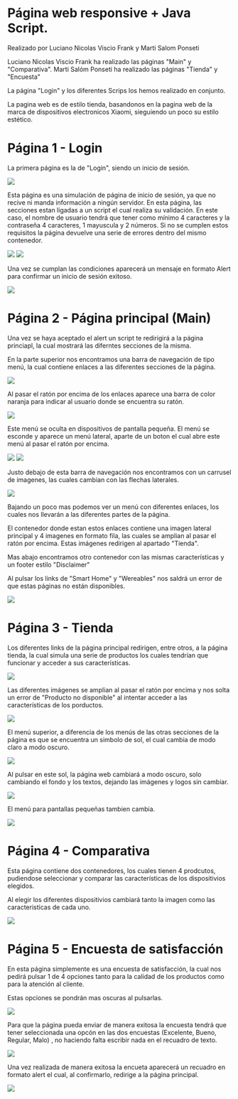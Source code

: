 # Página web responsive + Java Script.
Realizado por Luciano Nicolas Viscio Frank y Marti Salom Ponseti

Luciano Nicolas Viscio Frank ha realizado las páginas "Main" y "Comparativa".
Marti Salóm Ponseti ha realizado las páginas "Tienda" y "Encuesta" 

La página "Login" y los diferentes Scrips los hemos realizado en conjunto.

La pagina web es de estilo tienda, basandonos en la pagina web de la marca de dispositivos electronicos Xiaomi, sieguiendo un poco su estilo estético.

# Página 1 - Login
La primera página es la de "Login", siendo un inicio de sesión.

![](https://github.com/Nvf23/inter-web-responsive/blob/main/capturas/foto22.png) 

Esta página es una simulación de página de inicio de sesión, ya que no recive ni manda información a ningún servidor.
En esta página, las secciones estan ligadas a un script el cual realiza su validación.
En este caso, el nombre de usuario tendrá que tener como mínimo 4 caracteres y la contraseña 4 caracteres, 1 mayuscula y 2 números.
Si no se cumplen estos requisitos la página devuelve una serie de errores dentro del mismo contenedor. 

![](https://github.com/Nvf23/inter-web-responsive/blob/main/capturas/foto23.png) 
![](https://github.com/Nvf23/inter-web-responsive/blob/main/capturas/foto24.png) 

Una vez se cumplan las condiciones aparecerá un mensaje en formato Alert para confirmar un inicio de sesión exitoso.

![](https://github.com/Nvf23/inter-web-responsive/blob/main/capturas/foto25.png) 

# Página 2 - Página principal (Main) 
Una vez se haya aceptado el alert un script te redirigirá a la página princiapl, la cual mostrará las diferntes secciones de la misma.

En la parte superior nos encontramos una barra de navegación de tipo menú, la cual contiene enlaces a las diferentes secciones de la página.

![](https://github.com/Nvf23/inter-web-responsive/blob/main/capturas/foto2.png) 

Al pasar el ratón por encima de los enlaces aparece una barra de color naranja para indicar al usuario donde se encuentra su ratón.

![](https://github.com/Nvf23/inter-web-responsive/blob/main/capturas/foto5.png) 

Este menú se oculta en dispositivos de pantalla pequeña. El menú se esconde y aparece un menú lateral, aparte de un boton el cual abre este menú al pasar el ratón por encima. 

![](https://github.com/Nvf23/inter-web-responsive/blob/main/capturas/foto6.png) 
![](https://github.com/Nvf23/inter-web-responsive/blob/main/capturas/foto7.png) 

Justo debajo de esta barra de navegación nos encontramos con un carrusel de imagenes, las cuales cambian con las flechas laterales. 

![](https://github.com/Nvf23/inter-web-responsive/blob/main/capturas/foto1.png) 

Bajando un poco mas podemos ver un menú con diferentes enlaces, los cuales nos llevarán a las diferentes partes de la página. 

El contenedor donde estan estos enlaces contiene una imagen lateral principal y 4 imagenes en formato fila, las cuales se amplian al pasar el ratón por encima. Estas imágenes redirigen al apartado "Tienda". 

Mas abajo encontramos otro contenedor con las mismas características y un footer estilo "Disclaimer"

Al pulsar los links de "Smart Home" y "Wereables" nos saldrá un error de que estas páginas no están disponibles.

![](https://github.com/Nvf23/inter-web-responsive/blob/main/capturas/foto10.png) 

# Página 3 - Tienda 
Los diferentes links de la página principal redirigen, entre otros, a la página tienda, la cual simula una serie de productos los cuales tendrían que funcionar y acceder a sus características. 

![](https://github.com/Nvf23/inter-web-responsive/blob/main/capturas/foto19.png) 

Las diferentes imágenes se amplian al pasar el ratón por encima y nos solta un error de "Producto no disponible" al intentar acceder a las características de los porductos. 

![](https://github.com/Nvf23/inter-web-responsive/blob/main/capturas/foto9.png) 

El menú superior, a diferencia de los menús de las otras secciones de la página es que se encuentra un simbolo de sol, el cual cambia de modo claro a modo oscuro.

![](https://github.com/Nvf23/inter-web-responsive/blob/main/capturas/foto11.png) 

Al pulsar en este sol, la página web cambiará a modo oscuro, solo cambiando el fondo y los textos, dejando las imágenes y logos sin cambiar.

![](https://github.com/Nvf23/inter-web-responsive/blob/main/capturas/foto13.png) 

El menú para pantallas pequeñas tambien cambia.

![](https://github.com/Nvf23/inter-web-responsive/blob/main/capturas/foto14.png) 

# Página 4 - Comparativa
Esta página contiene dos contenedores, los cuales tienen 4 prodcutos, pudiendose seleccionar y comparar las características de los dispositivios elegidos. 

Al elegir los diferentes dispositivios cambiará tanto la imagen como las caracteristicas de cada uno.

![](https://github.com/Nvf23/inter-web-responsive/blob/main/capturas/foto8.png) 

# Página 5 - Encuesta de satisfacción
En esta página simplemente es una encuesta de satisfacción, la cual nos pedirá pulsar 1 de 4 opciones tanto para la calidad de los productos como para la atención al cliente.

Estas opciones se pondrán mas oscuras al pulsarlas.

![](https://github.com/Nvf23/inter-web-responsive/blob/main/capturas/foto16.png) 

Para que la página pueda enviar de manera exitosa la encuesta tendrá que tener seleccionada una opcón en las dos encuestas (Excelente, Bueno, Regular, Malo) , no haciendo falta escribir nada en el recuadro de texto.

![](https://github.com/Nvf23/inter-web-responsive/blob/main/capturas/foto17.png) 

Una vez realizada de manera exitosa la encueta aparecerá un recuadro en formato alert el cual, al confirmarlo, redirige a la página principal. 

![](https://github.com/Nvf23/inter-web-responsive/blob/main/capturas/foto18.png) 

